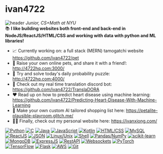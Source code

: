 # ivan4722
![header](https://i.imgur.com/ldbOX1J.png)
*Junior, CS+Math at NYU*\
📚 **I like building websites both front-end and back-end in NodeJS/ReactJS/HTML/CSS and working with data with python and ML libraries!**
- 📈 Currently working on: a full stack (MERN) tamogatchi website https://github.com/ivan4722/pet
- 🐶 Raise your own online pets, and share it with a friend!: http://4722hq.com:3000/
- 🧩 Try and solve today's daily probability puzzle: http://4722hq.com:4000/
- 🤖 Check out my real time translation discord bot: https://github.com/ivan4722/TranslaDORA
- ❤️ Read up on how to predict heart disease using machine learning: https://github.com/ivan4722/Predicting-Heart-Disease-With-Machine-Learning
- 🥑 Make your own custom AI tailored shopping list here: https://petalite-plausible-playroom.glitch.me/
- 🧍‍♂️ Finally, check out my personal website here: https://ivanxiong.com/

[![Python](https://img.shields.io/badge/-Python-3776AB?logo=python&logoColor=white&style=for-the-badge)](https://www.python.org/)
[![C](https://img.shields.io/badge/-C-A8B9CC?logo=c&logoColor=white&style=for-the-badge)](https://en.wikipedia.org/wiki/C_(programming_language))
[![Java](https://img.shields.io/badge/-Java-007396?logo=java&logoColor=white&style=for-the-badge)](https://www.java.com/)
[![JavaScript](https://img.shields.io/badge/-JavaScript-F7DF1E?logo=javascript&logoColor=black&style=for-the-badge)](https://developer.mozilla.org/en-US/docs/Web/JavaScript)
[![Kotlin](https://img.shields.io/badge/-Kotlin-0095D5?logo=kotlin&logoColor=white&style=for-the-badge)](https://kotlinlang.org/)
[![HTML/CSS](https://img.shields.io/badge/-HTML%2FCSS-E34F26?logo=html5&logoColor=white&style=for-the-badge)](https://developer.mozilla.org/en-US/docs/Web/HTML)
[![MySQL](https://img.shields.io/badge/-MySQL-4479A1?logo=mysql&logoColor=white&style=for-the-badge)](https://www.mysql.com/)
[![ReactJS](https://img.shields.io/badge/-ReactJS-61DAFB?logo=react&logoColor=white&style=for-the-badge)](https://reactjs.org/)
[![JSON](https://img.shields.io/badge/-JSON-000000?logo=json&logoColor=white&style=for-the-badge)](https://www.json.org/)
[![Linux/Unix](https://img.shields.io/badge/-Linux%2FUnix-000000?logo=linux&logoColor=white&style=for-the-badge)](https://www.linux.org/)
[![Shell](https://img.shields.io/badge/-Shell-5391FE?logo=gnu-bash&logoColor=white&style=for-the-badge)](https://www.gnu.org/software/bash/)
[![Pandas/NumPy](https://img.shields.io/badge/-Pandas%2FNumPy-4EABD6?logo=pandas&logoColor=white&style=for-the-badge)](https://pandas.pydata.org/)
[![scikit-learn](https://img.shields.io/badge/-scikit--learn-F7931E?logo=scikit-learn&logoColor=white&style=for-the-badge)](https://scikit-learn.org/)
[![MongoDB](https://img.shields.io/badge/-MongoDB-47A248?logo=mongodb&logoColor=white&style=for-the-badge)](https://www.mongodb.com/)
[![ExpressJS](https://img.shields.io/badge/-ExpressJS-000000?logo=express&logoColor=white&style=for-the-badge)](https://expressjs.com/)
[![RestAPI](https://img.shields.io/badge/-RestAPI-009688?logo=rest&logoColor=white&style=for-the-badge)](https://restfulapi.net/)
[![Websockets](https://img.shields.io/badge/-Websockets-4A90E2?logo=websocket&logoColor=white&style=for-the-badge)](https://developer.mozilla.org/en-US/docs/Web/API/WebSockets_API)
[![PyTorch](https://img.shields.io/badge/-PyTorch-EE4C2C?logo=pytorch&logoColor=white&style=for-the-badge)](https://pytorch.org/)
[![TensorFlow](https://img.shields.io/badge/-TensorFlow-FF6F00?logo=tensorflow&logoColor=white&style=for-the-badge)](https://www.tensorflow.org/)
[![Flask](https://img.shields.io/badge/-Flask-000000?logo=flask&logoColor=white&style=for-the-badge)](https://flask.palletsprojects.com/)
[![AWS](https://img.shields.io/badge/-AWS-232F3E?logo=amazon-aws&logoColor=white&style=for-the-badge)](https://aws.amazon.com/)
[![Git](https://img.shields.io/badge/-Git-F05032?logo=git&logoColor=white&style=for-the-badge)](https://git-scm.com/)
